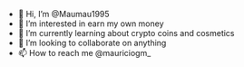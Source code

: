 - 👋 Hi, I’m @Maumau1995
- 👀 I’m interested in earn my own money
- 🌱 I’m currently learning about crypto coins and cosmetics
- 💞️ I’m looking to collaborate on anything
- 📫 How to reach me @mauriciogm_

<!---
Maumau1995/Maumau1995 is a ✨ special ✨ repository because its `README.md` (this file) appears on your GitHub profile.
You can click the Preview link to take a look at your changes.
--->
